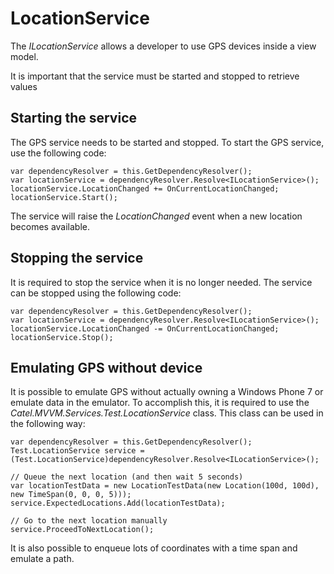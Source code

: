 # LocationService

The *ILocationService* allows a developer to use GPS devices inside a view model.

It is important that the service must be started and stopped to retrieve values

## Starting the service

The GPS service needs to be started and stopped. To start the GPS service, use the following code:

```
var dependencyResolver = this.GetDependencyResolver();
var locationService = dependencyResolver.Resolve<ILocationService>();
locationService.LocationChanged += OnCurrentLocationChanged;
locationService.Start();
```

The service will raise the *LocationChanged* event when a new location becomes available.

## Stopping the service

It is required to stop the service when it is no longer needed. The service can be stopped using the following code:

```
var dependencyResolver = this.GetDependencyResolver();
var locationService = dependencyResolver.Resolve<ILocationService>();
locationService.LocationChanged -= OnCurrentLocationChanged;
locationService.Stop();
```

## Emulating GPS without device

It is possible to emulate GPS without actually owning a Windows Phone 7 or emulate data in the emulator. To accomplish this, it is required to use the *Catel.MVVM.Services.Test.LocationService* class. This class can be used in the following way:

```
var dependencyResolver = this.GetDependencyResolver();
Test.LocationService service = (Test.LocationService)dependencyResolver.Resolve<ILocationService>();

// Queue the next location (and then wait 5 seconds)
var locationTestData = new LocationTestData(new Location(100d, 100d), new TimeSpan(0, 0, 0, 5)));
service.ExpectedLocations.Add(locationTestData);

// Go to the next location manually
service.ProceedToNextLocation();
```

It is also possible to enqueue lots of coordinates with a time span and emulate a path.

